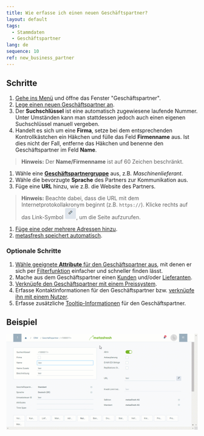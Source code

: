 ```yaml
---
title: Wie erfasse ich einen neuen Geschäftspartner?
layout: default
tags:
  - Stammdaten
  - Geschäftspartner
lang: de
sequence: 10
ref: new_business_partner
---
```


## Schritte
1. [Gehe ins Menü](Menu) und öffne das Fenster "Geschäftspartner".
1. [Lege einen neuen Geschäftspartner an](Neuer_Datensatz_Fenster_Webui).
1. Der **Suchschlüssel** ist eine automatisch zugewiesene laufende Nummer. Unter Umständen kann man stattdessen jedoch auch einen eigenen Suchschlüssel manuell vergeben.
1. Handelt es sich um eine **Firma**, setze bei dem entsprechenden Kontrollkästchen ein Häkchen und fülle das Feld **Firmenname** aus. Ist dies nicht der Fall, entferne das Häkchen und benenne den Geschäftspartner im Feld **Name**.
 >**Hinweis:** Der **Name/Firmenname** ist auf 60 Zeichen beschränkt.

1. Wähle eine [**Geschäftspartnergruppe**](Neue_Geschaeftspartnergruppe) aus, z.B. *Maschinenlieferant*.
1. Wähle die bevorzugte **Sprache** des Partners zur Kommunikation aus.
1. Füge eine **URL** hinzu, wie z.B. die Website des Partners.
 >**Hinweis:** Beachte dabei, dass die URL mit dem Internetprotokollakronym beginnt (z.B. `https://`). Klicke rechts auf das Link-Symbol ![](assets/Link_icon.png), um die Seite aufzurufen.

1. [Füge eine oder mehrere Adressen hinzu](Adresse_erfassen_Tab).
1. [metasfresh speichert automatisch](Speicheranzeige).

### Optionale Schritte
1. [Wähle geeignete **Attribute** für den Geschäftspartner aus](Attribute_GP_hinzufuegen), mit denen er sich per [Filterfunktion](Filterfunktion) einfacher und schneller finden lässt.
1. Mache aus dem Geschäftspartner einen [Kunden](Neuer_Geschaeftspartner_Kunde) und/oder [Lieferanten](Neuer_Geschaeftspartner_Lieferant).
1. [Verknüpfe den Geschäftspartner mit einem Preissystem](Zuweisung_Preise_Partner).
1. Erfasse Kontaktinformationen für den Geschäftspartner bzw. [verknüpfe ihn mit einem Nutzer](GPartner_Nutzer_hinzufuegen).
1. Erfasse zusätzliche [Tooltip-Informationen](GP_Memo_Tooltip) für den Geschäftspartner.

## Beispiel
<kbd><img src="assets/Neuer_GPartner.gif" alt="GIF: Geschäftspartner erfassen"></kbd>
